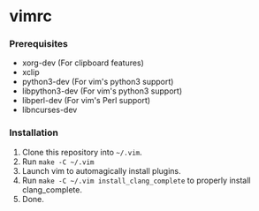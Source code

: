 # vimrc

### Prerequisites
* xorg-dev (For clipboard features)
* xclip
* python3-dev (For vim's python3 support)
* libpython3-dev (For vim's python3 support)
* libperl-dev (For vim's Perl support)
* libncurses-dev
### Installation
1. Clone this repository into `~/.vim`.
2. Run `make -C ~/.vim`
3. Launch vim to automagically install plugins.
4. Run `make -C ~/.vim install_clang_complete` to properly install
   clang_complete.
5. Done.
